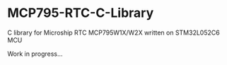 # MCP795-RTC-C-Library
C library for Microship RTC MCP795W1X/W2X written on STM32L052C6 MCU

Work in progress...
